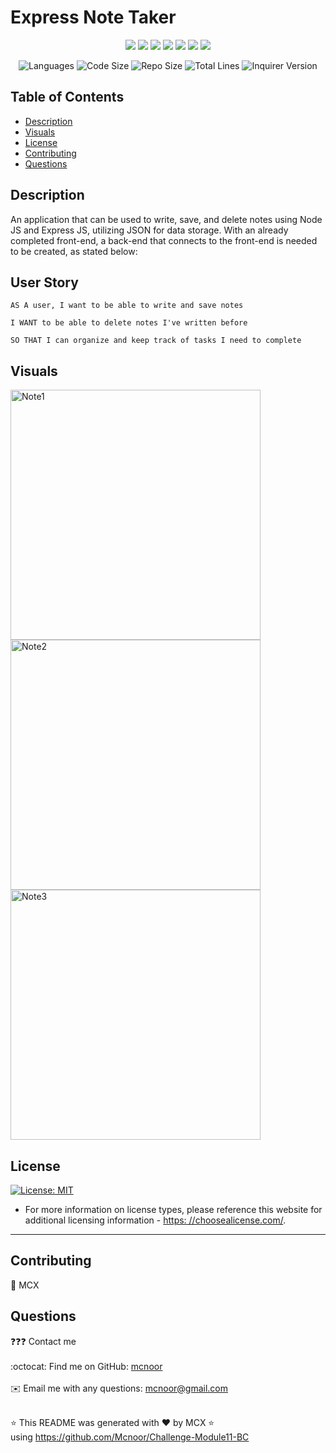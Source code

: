 # Express Note Taker
<p align="center">

  <img src="https://img.shields.io/badge/-JavaScript-yellow" />
  <img src="https://img.shields.io/badge/-OOP-red" />
  <img src="https://img.shields.io/badge/-JSON-blue" />
  <img src="https://img.shields.io/badge/-Express-blueviolet" />
  <img src="https://img.shields.io/badge/UUID-orange"  />
  <img src="https://img.shields.io/badge/-Node-green" />
  <img src="https://img.shields.io/badge/-Heroku-grey" />
</p>
<p align="center">
    <img src="https://img.shields.io/github/languages/count/Mcnoor/Challenge-Module11-BC?style=for-the-badge" alt="Languages" /> 
    <img src="https://img.shields.io/github/languages/code-size/Mcnoor/Challenge-Module11-BC?style=for-the-badge" alt="Code Size" />
    <img src="https://img.shields.io/github/repo-size/Mcnoor/Challenge-Module11-BC?style=for-the-badge" alt="Repo Size" />  
    <img src="https://img.shields.io/tokei/lines/github/Mcnoor/Challenge-Module11-BC?style=for-the-badge" alt="Total Lines" />
    <img src="https://img.shields.io/github/package-json/dependency-version/Mcnoor/Challenge-Module10-BC/inquirer?style=for-the-badge" alt="Inquirer Version" />
  </p>


## Table of Contents
  * [Description](#description)
  * [Visuals](#visuals)
  * [License](#license)
  * [Contributing](#Contributing)
  * [Questions](#Questions)



## Description

An application that can be used to write, save, and delete notes using Node JS and Express JS, utilizing JSON for data storage. With an already completed front-end, a back-end that connects to the front-end is needed to be created, as stated below:



## User Story

    AS A user, I want to be able to write and save notes

    I WANT to be able to delete notes I've written before

    SO THAT I can organize and keep track of tasks I need to complete



## Visuals

<img width="400" alt=" Note1" src="[https://raw.githubusercontent.com/Mcnoor/Challenge-Module11-BC/main/Media/Screen%20Shot%202022-05-16%20at%207.23.33%20PM.png](https://raw.githubusercontent.com/Mcnoor/Challenge-Module11-BC-/main/Media/Note-taker-1.png)">

<img width="400" alt=" Note2" src="[https://raw.githubusercontent.com/Mcnoor/Challenge-Module11-BC/main/Media/Screen%20Shot%202022-05-16%20at%207.24.09%20PM.png](https://raw.githubusercontent.com/Mcnoor/Challenge-Module11-BC-/main/Media/Note-taker-2.png)">

<img width="400" alt=" Note3" src="[https://raw.githubusercontent.com/Mcnoor/Challenge-Module11-BC/main/Media/Screen%20Shot%202022-05-16%20at%208.21.05%20PM.png](https://raw.githubusercontent.com/Mcnoor/Challenge-Module11-BC-/main/Media/Note-taker-3.png)">



## License
  [![License: MIT](https://img.shields.io/badge/License-MIT-yellow.svg)](https://opensource.org/licenses/MIT)
  * For more information on license types, please reference this website
  for additional licensing information - [https: //choosealicense.com/](https://choosealicense.com/).

---

## Contributing

👥 MCX


## Questions

❓❓❓ Contact me<br />
<br />
:octocat: Find me on GitHub: [mcnoor](https://github.com/Mcnoor/Challenge-Module11-BC)<br />
<br />
✉️ Email me with any questions: mcnoor@gmail.com<br /><br />

⭐ This README was generated with ❤️ by MCX ⭐ <br> using https://github.com/Mcnoor/Challenge-Module11-BC
